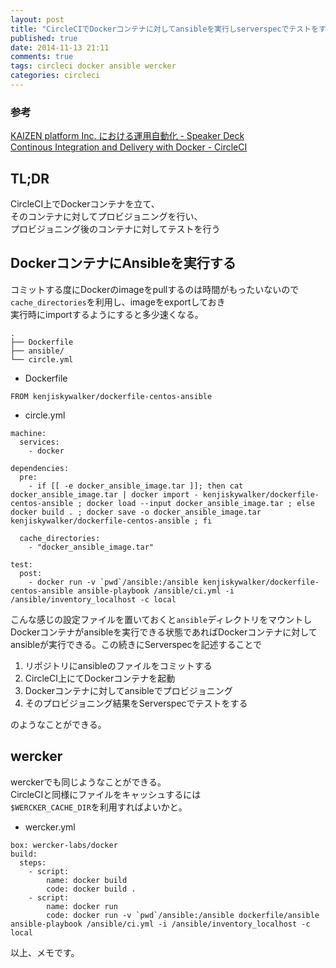 ```yaml
---
layout: post
title: "CircleCIでDockerコンテナに対してansibleを実行しserverspecでテストをする"
published: true
date: 2014-11-13 21:11
comments: true
tags: circleci docker ansible wercker
categories: circleci
---
```


### 参考

[KAIZEN platform Inc. における運用自動化 - Speaker Deck](https://speakerdeck.com/naoya/kaizen-platform-inc-niokeruyun-yong-zi-dong-hua)  
[Continous Integration and Delivery with Docker - CircleCI](https://circleci.com/docs/docker)

## TL;DR

CircleCI上でDockerコンテナを立て、  
そのコンテナに対してプロビジョニングを行い、  
プロビジョニング後のコンテナに対してテストを行う

## DockerコンテナにAnsibleを実行する

コミットする度にDockerのimageをpullするのは時間がもったいないので  
`cache_directories`を利用し、imageをexportしておき  
実行時にimportするようにすると多少速くなる。

```
.
├── Dockerfile
├── ansible/
└── circle.yml
```

- Dockerfile

```
FROM kenjiskywalker/dockerfile-centos-ansible
```


- circle.yml

```
machine:
  services:
    - docker

dependencies:
  pre:
    - if [[ -e docker_ansible_image.tar ]]; then cat docker_ansible_image.tar | docker import - kenjiskywalker/dockerfile-centos-ansible ; docker load --input docker_ansible_image.tar ; else docker build . ; docker save -o docker_ansible_image.tar kenjiskywalker/dockerfile-centos-ansible ; fi

  cache_directories:
    - "docker_ansible_image.tar"

test:
  post:
    - docker run -v `pwd`/ansible:/ansible kenjiskywalker/dockerfile-centos-ansible ansible-playbook /ansible/ci.yml -i /ansible/inventory_localhost -c local
```

こんな感じの設定ファイルを置いておくと`ansible`ディレクトリをマウントし  
Dockerコンテナがansibleを実行できる状態であればDockerコンテナに対して  
ansibleが実行できる。この続きにServerspecを記述することで  

1. リポジトリにansibleのファイルをコミットする
2. CircleCI上にてDockerコンテナを起動
3. Dockerコンテナに対してansibleでプロビジョニング
4. そのプロビジョニング結果をServerspecでテストをする

のようなことができる。  

## wercker

werckerでも同じようなことができる。  
CircleCIと同様にファイルをキャッシュするには  
`$WERCKER_CACHE_DIR`を利用すればよいかと。


- wercker.yml

```
box: wercker-labs/docker
build:
  steps:
    - script:
        name: docker build
        code: docker build .
    - script:
        name: docker run
        code: docker run -v `pwd`/ansible:/ansible dockerfile/ansible ansible-playbook /ansible/ci.yml -i /ansible/inventory_localhost -c local
```

以上、メモです。
